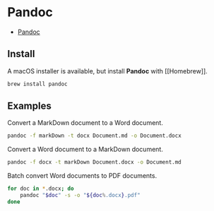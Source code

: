 # Pandoc

- [Pandoc](https://www.pandoc.org)

## Install

A macOS installer is available, but install **Pandoc** with [[Homebrew]].

```zsh
brew install pandoc
```

## Examples

Convert a MarkDown document to a Word document.

```zsh
pandoc -f markDown -t docx Document.md -o Document.docx
```

Convert a Word document to a MarkDown document.

```zsh
pandoc -f docx -t markDown Document.docx -o Document.md
```

Batch convert Word documents to PDF documents.

```zsh
for doc in *.docx; do 
	pandoc "$doc" -s -o "${doc%.docx}.pdf"
done
```
